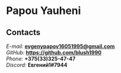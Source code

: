 # Papou Yauheni  
## Contacts    
*E-mail:* **evgenypapov16051995@gmail.com**  
*GitHub:* **https://github.com/blush1990**  
*Phone:* **+375(33)325-47-47**  
*Discord:* **Евгений1#7944**


